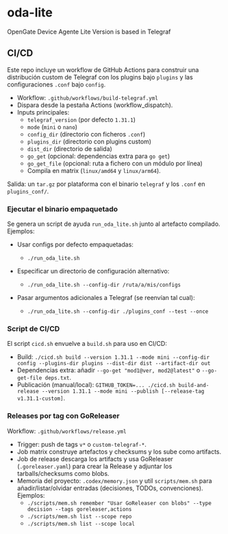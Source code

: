 # oda-lite
OpenGate Device Agente Lite Version is based in Telegraf

## CI/CD

Este repo incluye un workflow de GitHub Actions para construir una distribución custom de Telegraf con los plugins bajo `plugins` y las configuraciones `.conf` bajo `config`.

- Workflow: `.github/workflows/build-telegraf.yml`
- Dispara desde la pestaña Actions (workflow_dispatch).
- Inputs principales:
  - `telegraf_version` (por defecto `1.31.1`)
  - `mode` (`mini` o `nano`)
  - `config_dir` (directorio con ficheros `.conf`)
  - `plugins_dir` (directorio con plugins custom)
  - `dist_dir` (directorio de salida)
  - `go_get` (opcional: dependencias extra para `go get`)
  - `go_get_file` (opcional: ruta a fichero con un módulo por línea)
  - Compila en matrix (`linux/amd64` y `linux/arm64`).

Salida: un `tar.gz` por plataforma con el binario `telegraf` y los `.conf` en `plugins_conf/`.

### Ejecutar el binario empaquetado

Se genera un script de ayuda `run_oda_lite.sh` junto al artefacto compilado. Ejemplos:

- Usar configs por defecto empaquetadas:
  - `./run_oda_lite.sh`

- Especificar un directorio de configuración alternativo:
  - `./run_oda_lite.sh --config-dir /ruta/a/mis/configs`

- Pasar argumentos adicionales a Telegraf (se reenvían tal cual):
  - `./run_oda_lite.sh --config-dir ./plugins_conf --test --once`

### Script de CI/CD

El script `cicd.sh` envuelve a `build.sh` para uso en CI/CD:

- Build: `./cicd.sh build --version 1.31.1 --mode mini --config-dir config --plugins-dir plugins --dist-dir dist --artifact-dir out`
- Dependencias extra: añadir `--go-get "mod1@ver, mod2@latest"` o `--go-get-file deps.txt`.
- Publicación (manual/local): `GITHUB_TOKEN=... ./cicd.sh build-and-release --version 1.31.1 --mode mini --publish [--release-tag v1.31.1-custom]`.

### Releases por tag con GoReleaser

Workflow: `.github/workflows/release.yml`

- Trigger: push de tags `v*` o `custom-telegraf-*`.
- Job matrix construye artefactos y checksums y los sube como artifacts.
- Job de release descarga los artifacts y usa GoReleaser (`.goreleaser.yaml`) para crear la Release y adjuntar los tarballs/checksums como blobs.
- Memoria del proyecto: `.codex/memory.json` y util `scripts/mem.sh` para añadir/listar/olvidar entradas (decisiones, TODOs, convenciones). Ejemplos:
  - `./scripts/mem.sh remember "Usar GoReleaser con blobs" --type decision --tags goreleaser,actions`
  - `./scripts/mem.sh list --scope repo`
  - `./scripts/mem.sh list --scope local`
